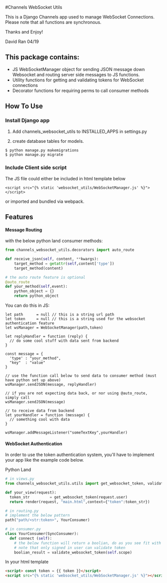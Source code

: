 #Channels WebSocket Utils

This is a Django Channels app used to manage WebSocket Connections.
Please note that all functions are synchronous.

Thanks and Enjoy! 

David Ran 04/19


## This package contains:
- JS WebSocketManager object for sending JSON message down Websocket and routing server side messages to JS functions.
- Utility functions for getting and validating tokens for WebSocket connections
- Decorator functions for requiring perms to call consumer methods

## How To Use

### Install Django app

1. Add channels_websocket_utils to INSTALLED_APPS in settings.py

2. create database tables for models.
```bash
$ python manage.py makemigrations
$ python manage.py migrate
```

### Include Client side script
The JS file could either be included in html template below
```jinja2
<script src="{% static 'websocket_utils/WebSocketManager.js' %}"></script>
```

or imported and bundled via webpack.

## Features

#### Message Routing
with the below python land consumer methods:
```python
from channels_websocket_utils.decorators import auto_route

def receive_json(self, content, **kwargs):
    target_method = getattr(self,content['type'])
    target_method(content)

# the auto route feature is optional
@auto_route    
def your_method(self,event):
    python_object = {}
    return python_object

```

You can do this in JS:
```ecmascript 6
let path      = null // this is a string url path
let token     = null // this is a string used for the websocket authentication feature
let wsManager = WebSocketManager(path,token)

let replyHandler = function (reply) {
  // do some cool stuff with data sent from backend
}

const message = {
  'type' : "your_method",
  "key"  : "value"
}

// use the function call below to send data to consumer method (must have python set up above) 
wsManager.sendJSON(message, replyHandler)

// if you are not expecting data back, or nor using @auto_route, simply call
wsManager.sendJSON(message)

// to receive data from backend
let yourHandler = function (message) {
  // something cool with data
}

wsManager.addMessageListener("someTextKey",yourHandler)
```

#### WebSocket Authentication

In order to use the token authentication system, you'll have to implement your app like the example code below.

Python Land
```python
# in views.py
from channels_websocket_utils.utils import get_websocket_token, validate_websocket_token

def your_view(request):
  token_str         = get_websocket_token(request.user)
  return render(request, "main.html",context={"token":token_str})

# in routing.py
# implement the below pattern 
path("path/<str:token>", YourConsumer)

# in consumer.py
class YourConsumer(SyncConsumer):
  def connect (self):
    # the below function will return a boolian, do as you see fit with it
    # note that only signed in user can validate token
    boolian_result = validate_websocket_token(self.scope)

```
In your html template
```html
<script> const token = {{ token }}</script>
<script src="{% static 'websocket_utils/WebSocketManager.js' %}"></script>
```

